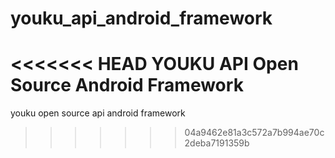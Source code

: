youku_api_android_framework
===========================

<<<<<<< HEAD
YOUKU API Open Source Android Framework
=======
youku open source api android framework
>>>>>>> 04a9462e81a3c572a7b994ae70c2deba7191359b
